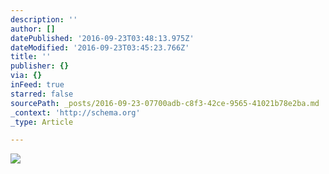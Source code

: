 ```yaml
---
description: ''
author: []
datePublished: '2016-09-23T03:48:13.975Z'
dateModified: '2016-09-23T03:45:23.766Z'
title: ''
publisher: {}
via: {}
inFeed: true
starred: false
sourcePath: _posts/2016-09-23-07700adb-c8f3-42ce-9565-41021b78e2ba.md
_context: 'http://schema.org'
_type: Article

---
```

![](https://the-grid-user-content.s3-us-west-2.amazonaws.com/cf6e5fae-5c4b-4ddf-a87f-d5a6db77daea.jpg)